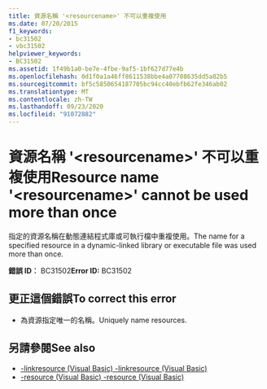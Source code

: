 ```yaml
---
title: 資源名稱 '<resourcename>' 不可以重複使用
ms.date: 07/20/2015
f1_keywords:
- bc31502
- vbc31502
helpviewer_keywords:
- BC31502
ms.assetid: 1f49b1a0-be7e-4fbe-9af5-1bf627d77e4b
ms.openlocfilehash: 0d1f0a1a46ff8611538bbe4a07708635dd5a82b5
ms.sourcegitcommit: bf5c5850654187705bc94cc40ebfb62fe346ab02
ms.translationtype: MT
ms.contentlocale: zh-TW
ms.lasthandoff: 09/23/2020
ms.locfileid: "91072882"
---
```

# <a name="resource-name-resourcename-cannot-be-used-more-than-once"></a><span data-ttu-id="fa264-102">資源名稱 '\<resourcename>' 不可以重複使用</span><span class="sxs-lookup"><span data-stu-id="fa264-102">Resource name '\<resourcename>' cannot be used more than once</span></span>

<span data-ttu-id="fa264-103">指定的資源名稱在動態連結程式庫或可執行檔中重複使用。</span><span class="sxs-lookup"><span data-stu-id="fa264-103">The name for a specified resource in a dynamic-linked library or executable file was used more than once.</span></span>  
  
 <span data-ttu-id="fa264-104">**錯誤 ID︰** BC31502</span><span class="sxs-lookup"><span data-stu-id="fa264-104">**Error ID:** BC31502</span></span>  
  
## <a name="to-correct-this-error"></a><span data-ttu-id="fa264-105">更正這個錯誤</span><span class="sxs-lookup"><span data-stu-id="fa264-105">To correct this error</span></span>  
  
- <span data-ttu-id="fa264-106">為資源指定唯一的名稱。</span><span class="sxs-lookup"><span data-stu-id="fa264-106">Uniquely name resources.</span></span>  
  
## <a name="see-also"></a><span data-ttu-id="fa264-107">另請參閱</span><span class="sxs-lookup"><span data-stu-id="fa264-107">See also</span></span>

- [<span data-ttu-id="fa264-108">-linkresource (Visual Basic) </span><span class="sxs-lookup"><span data-stu-id="fa264-108">-linkresource (Visual Basic)</span></span>](../reference/command-line-compiler/linkresource.md)
- [<span data-ttu-id="fa264-109">-resource (Visual Basic) </span><span class="sxs-lookup"><span data-stu-id="fa264-109">-resource (Visual Basic)</span></span>](../reference/command-line-compiler/resource.md)
